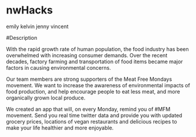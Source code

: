 # nwHacks
 emily
 kelvin
 jenny
 vincent

 #Description

 With the rapid growth rate of human population, the food industry has been overwhelmed with increasing consumer demands.
 Over the recent decades, factory farming and transportation of food items became major factors in causing environmental concerns.

 Our team members are strong supporters of the Meat Free Mondays movement. We want to increase the awareness of environmental impacts of food production, and help encourage people to eat less meat, and more organically grown local produce.

 We created an app that will, on every Monday, remind you of #MFM movement. Send you real time twitter data and provide you with updated grocery prices, locations of vegan restaurants and delicious recipes to make your life healthier and more enjoyable.
